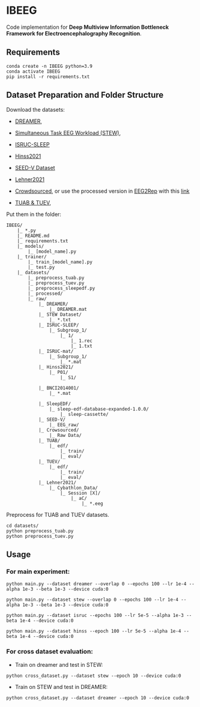 # IBEEG

Code implementation for **Deep Multiview Information Bottleneck Framework for Electroencephalography Recognition**.



## Requirements

```
conda create -n IBEEG python=3.9
conda activate IBEEG
pip install -r requirements.txt
```

## Dataset Preparation and Folder Structure

Download the datasets:
- [DREAMER](https://zenodo.org/records/546113), 
- [Simultaneous Task EEG Workload (STEW)](https://ieee-dataport.org/open-access/stew-simultaneous-task-eeg-workload-dataset),
- [ISRUC-SLEEP](https://sleeptight.isr.uc.pt/?page_id=76) 
- [Hinss2021](https://zenodo.org/records/4917218)
- [SEED-V Dataset](https://bcmi.sjtu.edu.cn/home/seed/seed-v.html) 

- [Lehner2021](https://www.research-collection.ethz.ch/handle/20.500.11850/458693)
- [Crowdsourced](https://osf.io/9bvgh/), or use the processed version in [EEG2Rep](https://github.com/Navidfoumani/EEG2Rep) with this [link](https://drive.google.com/drive/folders/1KQyST6VJffWWD8r60AjscBy6MHLnT184?usp=sharing)
- [TUAB & TUEV](https://isip.piconepress.com/projects/nedc/html/tuh_eeg/), 


Put them in the folder:
```
IBEEG/
    |_ *.py
    |_ README.md
    |_ requirements.txt
    |_ models/
        |_ [model_name].py
    |_ trainer/
        |_ train_[model_name].py
        |_ test.py
    |_ datasets/
        |_ preprocess_tuab.py
        |_ preprocess_tuev.py
        |_ preprocess_sleepedf.py
        |_ processed/
        |_ raw/
            |_ DREAMER/
                |_ DREAMER.mat
            |_ STEW Dataset/
                |_ *.txt
            |_ ISRUC-SLEEP/
                |_ Subgroup_1/
                    |_ 1/
                        |_ 1.rec
                        |_ 1.txt
            |_ ISRUC-mat/
                |_ Subgroup_1/
                    |_ *.mat
            |_ Hinss2021/
                |_ P01/
                    |_ S1/

            |_ BNCI2014001/
                |_ *.mat

            |_ SleepEDF/
                |_ sleep-edf-database-expanded-1.0.0/
                    |_ sleep-cassette/
            |_ SEED-V/
                |_ EEG_raw/
            |_ Crowsourced/
                |_ Raw Data/
            |_ TUAB/
                |_ edf/
                    |_ train/
                    |_ eval/
            |_ TUEV/
                |_ edf/
                    |_ train/
                    |_ eval/
            |_ Lehner2021/
                |_ Cybathlon_Data/
                    |_ Session [X]/
                        |_ aC/
                            |_ *.eeg
```

Preprocess for TUAB and TUEV datasets.
```
cd datasets/
python preprocess_tuab.py
python preprocess_tuev.py
```

## Usage

### For main experiment:
```
python main.py --dataset dreamer --overlap 0 --epochs 100 --lr 1e-4 --alpha 1e-3 --beta 1e-3 --device cuda:0

python main.py --dataset stew --overlap 0 --epochs 100 --lr 1e-4 --alpha 1e-3 --beta 1e-3 --device cuda:0 

python main.py --dataset isruc --epochs 100 --lr 5e-5 --alpha 1e-3 --beta 1e-4 --device cuda:0

python main.py --dataset hinss --epoch 100 --lr 5e-5 --alpha 1e-4 --beta 1e-4 --device cuda:0 
```


### For cross dataset evaluation:

- Train on dreamer and test in STEW:
```
python cross_dataset.py --dataset stew --epoch 10 --device cuda:0
```

- Train on STEW and test in DREAMER:
```
python cross_dataset.py --dataset dreamer --epoch 10 --device cuda:0
```
